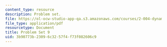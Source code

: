 ```yaml
---
content_type: resource
description: Problem set.
file: https://ol-ocw-studio-app-qa.s3.amazonaws.com/courses/2-004-dynamics-and-control-ii-spring-2008/3b90773b23096c3257f4f73f082606c9_ps9.pdf
file_type: application/pdf
resourcetype: Document
title: Problem Set 9
uid: 3b90773b-2309-6c32-57f4-f73f082606c9
---
```

